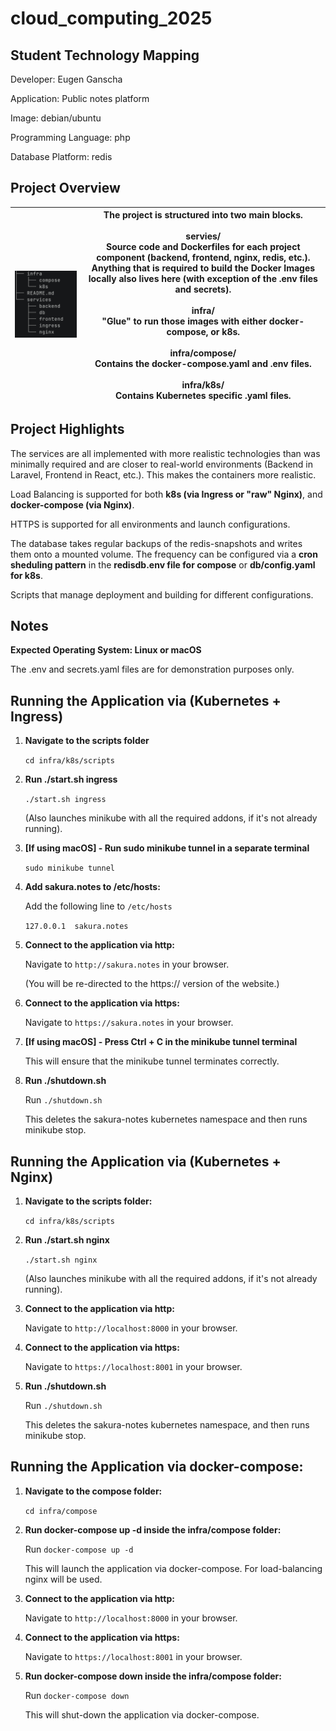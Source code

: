 # cloud_computing_2025

## Student Technology Mapping

Developer: Eugen Ganscha

Application: Public notes platform

Image: debian/ubuntu

Programming Language: php

Database Platform: redis

## Project Overview

| <img src="./readme_imgs/Project-Structure-Tree.png" width="500"> | The project is structured into two main blocks.<br><br>servies/<br>Source code and Dockerfiles for each project component (backend, frontend, nginx, redis, etc.). Anything that is required to build the Docker Images locally also lives here (with exception of the .env files and secrets).<br><br>infra/<br>"Glue" to run those images with either docker-compose, or k8s.<br><br>infra/compose/<br>Contains the docker-compose.yaml and .env files.<br><br>infra/k8s/<br>Contains Kubernetes specific .yaml files.|
|---|---|

## Project Highlights

The services are all implemented with more realistic technologies than was minimally required and are closer to real-world environments (Backend in Laravel, Frontend in React, etc.). This makes the containers more realistic.

Load Balancing is supported for both **k8s (via Ingress or "raw" Nginx)**, and **docker-compose (via Nginx)**.

HTTPS is supported for all environments and launch configurations.

The database takes regular backups of the redis-snapshots and writes them onto a mounted volume. The frequency can be configured via a **cron sheduling pattern** in the **redisdb.env file for compose** or **db/config.yaml for k8s**.

Scripts that manage deployment and building for different configurations.

## Notes

**Expected Operating System: Linux or macOS**

The .env and secrets.yaml files are for demonstration purposes only.

## Running the Application via (Kubernetes + Ingress)

1. **Navigate to the scripts folder**

   ```cd infra/k8s/scripts```

2. **Run ./start.sh ingress**

   ```./start.sh ingress```

   (Also launches minikube with all the required addons, if it's not already running).

3. **[If using macOS] - Run sudo minikube tunnel in a separate terminal**

    ```sudo minikube tunnel```

4. **Add sakura.notes to /etc/hosts:**
    
    Add the following line to `/etc/hosts`
    
    `127.0.0.1  sakura.notes`

5. **Connect to the application via http:**

    Navigate to `http://sakura.notes` in your browser.
    
    (You will be re-directed to the https:// version of the website.)

6. **Connect to the application via https:**

    Navigate to `https://sakura.notes` in your browser.

7. **[If using macOS] - Press Ctrl + C in the minikube tunnel terminal**
    
    This will ensure that the minikube tunnel terminates correctly.

8. **Run ./shutdown.sh**

    Run `./shutdown.sh`
    
    This deletes the sakura-notes kubernetes namespace and then runs minikube stop.


## Running the Application via (Kubernetes + Nginx)

1. **Navigate to the scripts folder:**

   `cd infra/k8s/scripts`

2. **Run ./start.sh nginx**

   ```./start.sh nginx```

   (Also launches minikube with all the required addons, if it's not already running).

3. **Connect to the application via http:**
    
    Navigate to `http://localhost:8000` in your browser.

4. **Connect to the application via https:**
    
    Navigate to `https://localhost:8001` in your browser.

5. **Run ./shutdown.sh**

    Run `./shutdown.sh`
    
    This deletes the sakura-notes kubernetes namespace, and then runs minikube stop.


## Running the Application via docker-compose:

1. **Navigate to the compose folder:**

   `cd infra/compose`

2. **Run docker-compose up -d inside the infra/compose folder:**

    Run `docker-compose up -d`

    This will launch the application via docker-compose. For load-balancing nginx will be used.

3. **Connect to the application via http:**

    Navigate to `http://localhost:8000` in your browser.

4. **Connect to the application via https:**

    Navigate to `https://localhost:8001` in your browser.

5. **Run docker-compose down inside the infra/compose folder:**

    Run `docker-compose down`

    This will shut-down the application via docker-compose.